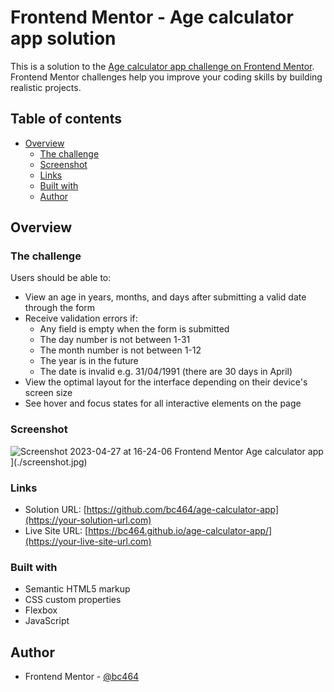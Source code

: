 # Frontend Mentor - Age calculator app solution

This is a solution to the [Age calculator app challenge on Frontend Mentor](https://www.frontendmentor.io/challenges/age-calculator-app-dF9DFFpj-Q). Frontend Mentor challenges help you improve your coding skills by building realistic projects. 

## Table of contents

- [Overview](#overview)
  - [The challenge](#the-challenge)
  - [Screenshot](#screenshot)
  - [Links](#links)
  - [Built with](#built-with)
  - [Author](#author)

## Overview

### The challenge

Users should be able to:

- View an age in years, months, and days after submitting a valid date through the form
- Receive validation errors if:
  - Any field is empty when the form is submitted
  - The day number is not between 1-31
  - The month number is not between 1-12
  - The year is in the future
  - The date is invalid e.g. 31/04/1991 (there are 30 days in April)
- View the optimal layout for the interface depending on their device's screen size
- See hover and focus states for all interactive elements on the page

### Screenshot

![Screenshot 2023-04-27 at 16-24-06 Frontend Mentor Age calculator app](https://user-images.githubusercontent.com/82536545/234894320-d798b545-1af4-4e98-919b-81bf915936c4.png)
](./screenshot.jpg)

### Links

- Solution URL: [https://github.com/bc464/age-calculator-app](https://your-solution-url.com)
- Live Site URL: [https://bc464.github.io/age-calculator-app/](https://your-live-site-url.com)

### Built with

- Semantic HTML5 markup
- CSS custom properties
- Flexbox
- JavaScript

## Author

- Frontend Mentor - [@bc464](https://www.frontendmentor.io/profile/yourusername)

